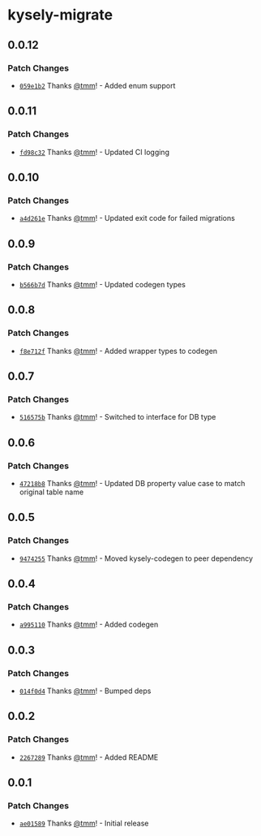 # kysely-migrate

## 0.0.12

### Patch Changes

- [`059e1b2`](https://github.com/tmm/kysely-migrate/commit/059e1b27377a5e4f267ba95653586d2a588c9f88) Thanks [@tmm](https://github.com/tmm)! - Added enum support

## 0.0.11

### Patch Changes

- [`fd98c32`](https://github.com/tmm/kysely-migrate/commit/fd98c32d8e4ead2beb17fcfac332d62e74443a85) Thanks [@tmm](https://github.com/tmm)! - Updated CI logging

## 0.0.10

### Patch Changes

- [`a4d261e`](https://github.com/tmm/kysely-migrate/commit/a4d261e2a4cdf92015b9397f9b9894417d641fd5) Thanks [@tmm](https://github.com/tmm)! - Updated exit code for failed migrations

## 0.0.9

### Patch Changes

- [`b566b7d`](https://github.com/tmm/kysely-migrate/commit/b566b7d3e431ca02d4254ce765a962ed55908b66) Thanks [@tmm](https://github.com/tmm)! - Updated codegen types

## 0.0.8

### Patch Changes

- [`f8e712f`](https://github.com/tmm/kysely-migrate/commit/f8e712f910c3eee5e142c1fd3684fce7b8603da5) Thanks [@tmm](https://github.com/tmm)! - Added wrapper types to codegen

## 0.0.7

### Patch Changes

- [`516575b`](https://github.com/tmm/kysely-migrate/commit/516575b781c1aefc6832bc8e6818ec935fa57592) Thanks [@tmm](https://github.com/tmm)! - Switched to interface for DB type

## 0.0.6

### Patch Changes

- [`47218b8`](https://github.com/tmm/kysely-migrate/commit/47218b8a7b218cec1863b04e49f2276f984261a0) Thanks [@tmm](https://github.com/tmm)! - Updated DB property value case to match original table name

## 0.0.5

### Patch Changes

- [`9474255`](https://github.com/tmm/kysely-migrate/commit/9474255dbf4daa66db8d2cd75c5f070c3d96ce28) Thanks [@tmm](https://github.com/tmm)! - Moved kysely-codegen to peer dependency

## 0.0.4

### Patch Changes

- [`a995110`](https://github.com/tmm/kysely-migrate/commit/a995110a77fa5a500e7d760f34d154671265c821) Thanks [@tmm](https://github.com/tmm)! - Added codegen

## 0.0.3

### Patch Changes

- [`014f0d4`](https://github.com/tmm/kysely-migrate/commit/014f0d4d09ec60e39f4ad07297a842a76a78039b) Thanks [@tmm](https://github.com/tmm)! - Bumped deps

## 0.0.2

### Patch Changes

- [`2267289`](https://github.com/tmm/kysely-migrate/commit/2267289cac5618b572d263d4869f239f751c89f2) Thanks [@tmm](https://github.com/tmm)! - Added README

## 0.0.1

### Patch Changes

- [`ae01589`](https://github.com/tmm/kysely-migrate/commit/ae015891b4447f3f4e30fcd2ca0f506f420f56ca) Thanks [@tmm](https://github.com/tmm)! - Initial release
